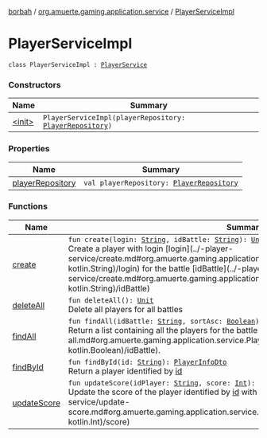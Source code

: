 [borbah](../../index.md) / [org.amuerte.gaming.application.service](../index.md) / [PlayerServiceImpl](./index.md)

# PlayerServiceImpl

`class PlayerServiceImpl : `[`PlayerService`](../-player-service/index.md)

### Constructors

| Name | Summary |
|---|---|
| [&lt;init&gt;](-init-.md) | `PlayerServiceImpl(playerRepository: `[`PlayerRepository`](../../org.amuerte.gaming.domain/-player-repository/index.md)`)` |

### Properties

| Name | Summary |
|---|---|
| [playerRepository](player-repository.md) | `val playerRepository: `[`PlayerRepository`](../../org.amuerte.gaming.domain/-player-repository/index.md) |

### Functions

| Name | Summary |
|---|---|
| [create](create.md) | `fun create(login: `[`String`](https://kotlinlang.org/api/latest/jvm/stdlib/kotlin/-string/index.html)`, idBattle: `[`String`](https://kotlinlang.org/api/latest/jvm/stdlib/kotlin/-string/index.html)`): `[`Unit`](https://kotlinlang.org/api/latest/jvm/stdlib/kotlin/-unit/index.html)<br>Create a player with login [login](../-player-service/create.md#org.amuerte.gaming.application.service.PlayerService$create(kotlin.String, kotlin.String)/login) for the battle [idBattle](../-player-service/create.md#org.amuerte.gaming.application.service.PlayerService$create(kotlin.String, kotlin.String)/idBattle) |
| [deleteAll](delete-all.md) | `fun deleteAll(): `[`Unit`](https://kotlinlang.org/api/latest/jvm/stdlib/kotlin/-unit/index.html)<br>Delete all players for all battles |
| [findAll](find-all.md) | `fun findAll(idBattle: `[`String`](https://kotlinlang.org/api/latest/jvm/stdlib/kotlin/-string/index.html)`, sortAsc: `[`Boolean`](https://kotlinlang.org/api/latest/jvm/stdlib/kotlin/-boolean/index.html)`): `[`Iterable`](https://kotlinlang.org/api/latest/jvm/stdlib/kotlin.collections/-iterable/index.html)`<`[`PlayerDto`](../../org.amuerte.gaming.application.dto/-player-dto/index.md)`>`<br>Return a list containing all the players for the battle [idBattle](../-player-service/find-all.md#org.amuerte.gaming.application.service.PlayerService$findAll(kotlin.String, kotlin.Boolean)/idBattle). |
| [findById](find-by-id.md) | `fun findById(id: `[`String`](https://kotlinlang.org/api/latest/jvm/stdlib/kotlin/-string/index.html)`): `[`PlayerInfoDto`](../../org.amuerte.gaming.application.dto/-player-info-dto/index.md)<br>Return a player identified by [id](../-player-service/find-by-id.md#org.amuerte.gaming.application.service.PlayerService$findById(kotlin.String)/id) |
| [updateScore](update-score.md) | `fun updateScore(idPlayer: `[`String`](https://kotlinlang.org/api/latest/jvm/stdlib/kotlin/-string/index.html)`, score: `[`Int`](https://kotlinlang.org/api/latest/jvm/stdlib/kotlin/-int/index.html)`): `[`Unit`](https://kotlinlang.org/api/latest/jvm/stdlib/kotlin/-unit/index.html)<br>Update the score of the player identified by [id](#) with the given score [score](../-player-service/update-score.md#org.amuerte.gaming.application.service.PlayerService$updateScore(kotlin.String, kotlin.Int)/score) |
